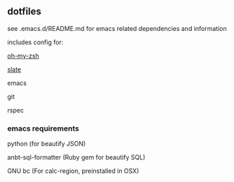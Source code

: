 ## dotfiles

see .emacs.d/README.md for emacs related dependencies and information

includes config for:

[oh-my-zsh](https://github.com/robbyrussell/oh-my-zsh)

[slate](https://github.com/jigish/slate)

emacs

git

rspec

### emacs requirements

python (for beautify JSON)

anbt-sql-formatter (Ruby gem for beautify SQL)

GNU bc (For calc-region, preinstalled in OSX)
